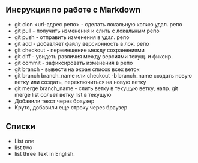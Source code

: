 ## Инсрукция по работе с Markdown

* git clon <url-адрес репо> - сделать локальную копию удал. репо
* git pull - получить изменения и слить с локальным репо
* git push - отправить изменения в удал. репо
* git add - добавляет файлу версионность в лок. репо
* git checkout - перемещение между сохранениями
* git diff - увидеть различия между версиями текущ. и фиксир.  
* git commit - зафиксировать изменения в репо
* git branch - вывести на экран список всех веток
* git branch branch_name или checkout -b branch_name создать новую ветку или создать, переключиться на новую ветку
* git merge branch_name - слить ветку в текущую ветку, напр. git merge list сольет ветку list в текущую
* Добавили текст через браузер
* Круто, добавили еще строку через браузер

## Списки
* List one
* list two
* list three
Text in English.
